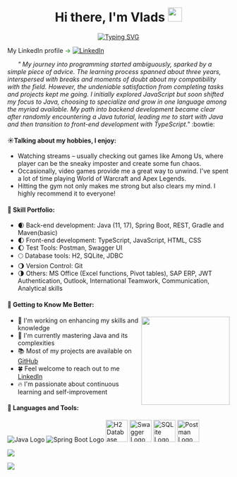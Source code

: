 <h1 align="center">Hi there, I'm Vlads <img src="https://github.com/blackcater/blackcater/raw/main/images/Hi.gif" height="32"/></h1>

<div align="center">
  <a href="https://git.io/typing-svg">
    <img src="https://readme-typing-svg.demolab.com?font=Fira+Code&weight=500&pause=1000&vCenter=true&repeat=false&width=700&lines=I%E2%80%99m+software+engineer+with+focus+on+full-stack+development" alt="Typing SVG" />
  </a>
</div>

My LinkedIn profile <span style="color: green;">→</span> [![LinkedIn](https://img.shields.io/badge/-LinkedIn-blue?style=flat-square&logo=LinkedIn&logoColor=white&link=ССЫЛКА_НА_ВАШ_ПРОФИЛЬ)](https://www.linkedin.com/in/vlads-markovskis/)


*&nbsp;&nbsp;&nbsp;&nbsp;&nbsp;&nbsp;"
My journey into programming started ambiguously, sparked by a simple piece of advice. The learning process spanned about three years, interspersed with breaks and moments of doubt about my compatibility with the field. However, the undeniable satisfaction from completing tasks and projects kept me going. I initially explored JavaScript but soon shifted my focus to Java, choosing to specialize and grow in one language among the myriad available. My path into backend development became clear after randomly encountering a Java tutorial, leading me to start with Java and then transition to front-end development with TypeScript."* :bowtie:

#### :sunny:Talking about my hobbies, I enjoy: 

- Watching streams – usually checking out games like Among Us, where player can be the sneaky imposter and create some fun chaos.
- Occasionally, video games provide me a great way to unwind. I've spent a lot of time playing World of Warcraft and Apex Legends.
- Hitting the gym not only makes me strong but also clears my mind. I highly recommend it to everyone!


#### :ghost: Skill Portfolio: 
- :waxing_crescent_moon: Back-end development: Java (11, 17), Spring Boot, REST, Gradle and Maven(basic)
- :first_quarter_moon: Front-end development: TypeScript, JavaScript, HTML, CSS
- :waxing_gibbous_moon: Test Tools: Postman, Swagger UI
- :full_moon: Database tools: H2, SQLite, JDBC
- :waning_gibbous_moon: Version Control: Git
- :last_quarter_moon: Others: MS Office (Excel functions, Pivot tables), SAP ERP, JWT Authentication, Outlook, International Teamwork, Communication, Analytical skills

#### :hatching_chick: Getting to Know Me Better:

<div>
  <img src="https://media.tenor.com/Xwi__TiYmpsAAAAC/slushe-nessie.gif" align="right" width="200" />
</div>

- :high_brightness: I'm working on enhancing my skills and knowledge
- :leaves: I'm currently mastering Java and its complexities
- :books: Most of my projects are available on [GitHub](https://github.com/V-Markovskis?tab=repositories)
- :four_leaf_clover: Feel welcome to reach out to me [LinkedIn](https://www.linkedin.com/in/vlads-markovskis/)
- :fire: I'm passionate about continuous learning and self-improvement

#### :wrench: Languages and Tools:
![Java Logo](https://img.icons8.com/color/48/000000/java-coffee-cup-logo--v1.png)
![Spring Boot Logo](https://img.icons8.com/color/48/000000/spring-logo.png)
<img src="https://www.h2database.com/html/images/h2-logo-2.png" alt="H2 Database Logo" width="50" height="50">
<img src="https://help.apiary.io/images/swagger-logo.png" alt="Swagger Logo" width="50" height="50">
<img src="https://upload.wikimedia.org/wikipedia/commons/9/97/Sqlite-square-icon.svg" alt="SQLite Logo" width="50" height="50">
<img src="https://www.svgrepo.com/show/354202/postman-icon.svg" alt="Postman Logo" width="50" height="50">



![](http://github-profile-summary-cards.vercel.app/api/cards/repos-per-language?username=V-Markovskis&theme=blue_green)

![](http://github-profile-summary-cards.vercel.app/api/cards/profile-details?username=V-Markovskis&theme=blue_green)




<!---
V-Markovskis/V-Markovskis is a ✨ special ✨ repository because its `README.md` (this file) appears on your GitHub profile.
You can click the Preview link to take a look at your changes.
--->

